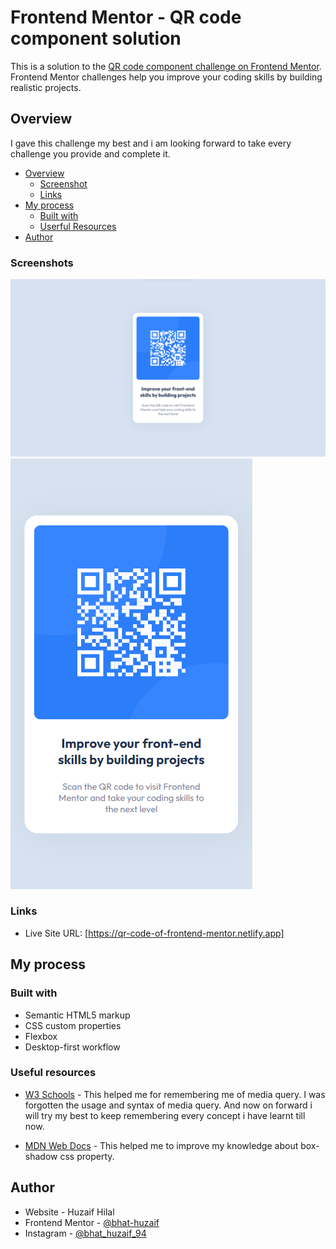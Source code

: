 # Frontend Mentor - QR code component solution

This is a solution to the [QR code component challenge on Frontend Mentor](https://www.frontendmentor.io/challenges/qr-code-component-iux_sIO_H). Frontend Mentor challenges help you improve your coding skills by building realistic projects. 

## Overview
I gave this challenge my best and i am looking forward to take every challenge you provide and complete it.

- [Overview](#overview)
  - [Screenshot](#screenshot)
  - [Links](#links)
- [My process](#my-process)
  - [Built with](#built-with)
  - [Userful Resources](#useful-resources)
- [Author](#author)

### Screenshots

![Desktop-Preview](Desktop-View.png)
![Mobile-Preview](Mobile-View.png)


### Links
- Live Site URL: [https://qr-code-of-frontend-mentor.netlify.app]


## My process
### Built with
- Semantic HTML5 markup
- CSS custom properties
- Flexbox
- Desktop-first workflow

### Useful resources
- [W3 Schools](https://www.w3schools.com/css/css_rwd_mediaqueries.asp) - This helped me for remembering me of media query. I was forgotten the usage and syntax of media query. And now on forward i will try my best to keep remembering every concept i have learnt till now.

- [MDN Web Docs](https://developer.mozilla.org/en-US/docs/Web/CSS/box-shadow#formal_syntax) - This helped me to improve my knowledge about box-shadow css property.

## Author
- Website - Huzaif Hilal
- Frontend Mentor - [@bhat-huzaif](https://www.frontendmentor.io/profile/bhat-huzaif)
- Instagram - [@bhat_huzaif_94](https://www.instagram.com/bhat_huzaif_94)
